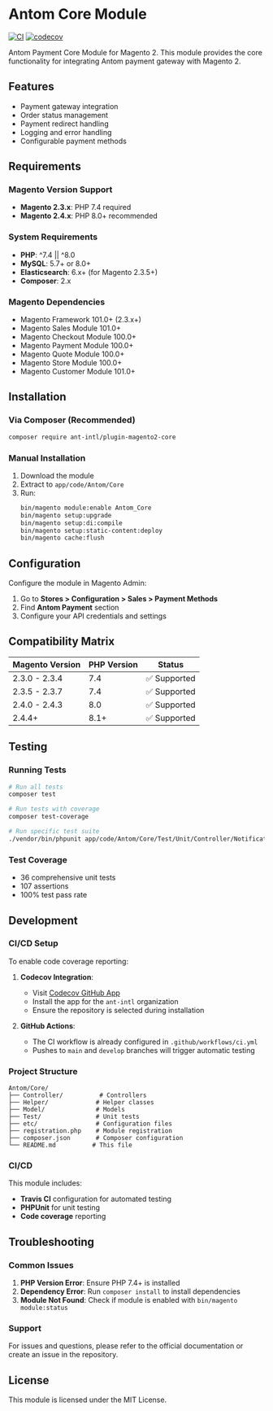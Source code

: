# Antom Core Module

[![CI](https://github.com/ant-intl/ant-intl-plugin-magento2-core/workflows/CI/badge.svg)](https://github.com/ant-intl/ant-intl-plugin-magento2-core/actions)
[![codecov](https://codecov.io/github/ant-intl/ant-intl-plugin-magento2-core/branch/main/graph/badge.svg)](https://codecov.io/github/ant-intl/ant-intl-plugin-magento2-core)

Antom Payment Core Module for Magento 2. This module provides the core functionality for integrating Antom payment gateway with Magento 2.

## Features

- Payment gateway integration
- Order status management
- Payment redirect handling
- Logging and error handling
- Configurable payment methods

## Requirements

### Magento Version Support
- **Magento 2.3.x**: PHP 7.4 required
- **Magento 2.4.x**: PHP 8.0+ recommended

### System Requirements
- **PHP**: ^7.4 || ^8.0
- **MySQL**: 5.7+ or 8.0+
- **Elasticsearch**: 6.x+ (for Magento 2.3.5+)
- **Composer**: 2.x

### Magento Dependencies
- Magento Framework 101.0+ (2.3.x+)
- Magento Sales Module 101.0+
- Magento Checkout Module 100.0+
- Magento Payment Module 100.0+
- Magento Quote Module 100.0+
- Magento Store Module 100.0+
- Magento Customer Module 101.0+

## Installation

### Via Composer (Recommended)
```bash
composer require ant-intl/plugin-magento2-core
```

### Manual Installation
1. Download the module
2. Extract to `app/code/Antom/Core`
3. Run:
   ```bash
   bin/magento module:enable Antom_Core
   bin/magento setup:upgrade
   bin/magento setup:di:compile
   bin/magento setup:static-content:deploy
   bin/magento cache:flush
   ```

## Configuration

Configure the module in Magento Admin:
1. Go to **Stores > Configuration > Sales > Payment Methods**
2. Find **Antom Payment** section
3. Configure your API credentials and settings

## Compatibility Matrix

| Magento Version | PHP Version | Status |
|-----------------|-------------|--------|
| 2.3.0 - 2.3.4   | 7.4         | ✅ Supported |
| 2.3.5 - 2.3.7   | 7.4         | ✅ Supported |
| 2.4.0 - 2.4.3   | 8.0         | ✅ Supported |
| 2.4.4+          | 8.1+        | ✅ Supported |

## Testing

### Running Tests
```bash
# Run all tests
composer test

# Run tests with coverage
composer test-coverage

# Run specific test suite
./vendor/bin/phpunit app/code/Antom/Core/Test/Unit/Controller/Notification/IndexTest.php
```

### Test Coverage
- 36 comprehensive unit tests
- 107 assertions
- 100% test pass rate

## Development

### CI/CD Setup
To enable code coverage reporting:

1. **Codecov Integration**:
   - Visit [Codecov GitHub App](https://github.com/apps/codecov)
   - Install the app for the `ant-intl` organization
   - Ensure the repository is selected during installation

2. **GitHub Actions**:
   - The CI workflow is already configured in `.github/workflows/ci.yml`
   - Pushes to `main` and `develop` branches will trigger automatic testing

### Project Structure
```
Antom/Core/
├── Controller/          # Controllers
├── Helper/             # Helper classes
├── Model/              # Models
├── Test/               # Unit tests
├── etc/                # Configuration files
├── registration.php    # Module registration
├── composer.json       # Composer configuration
└── README.md          # This file
```

### CI/CD
This module includes:
- **Travis CI** configuration for automated testing
- **PHPUnit** for unit testing
- **Code coverage** reporting

## Troubleshooting

### Common Issues
1. **PHP Version Error**: Ensure PHP 7.4+ is installed
2. **Dependency Error**: Run `composer install` to install dependencies
3. **Module Not Found**: Check if module is enabled with `bin/magento module:status`

### Support
For issues and questions, please refer to the official documentation or create an issue in the repository.

## License
This module is licensed under the MIT License.
